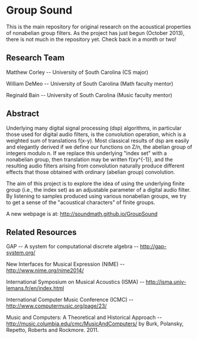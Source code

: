Group Sound
===========

This is the main repository for original research on the acoustical properties of nonabelian group filters.  As the project has just begun (October 2013), there is not much in the repository yet.  Check back in a month or two!

Research Team
--------------
Matthew Corley -- University of South Carolina (CS major)

William DeMeo -- University of South Carolina (Math faculty mentor)

Reginald Bain -- University of South Carolina (Music faculty mentor)

Abstract
--------
Underlying many digital signal processing (dsp) algorithms, in particular those used for digital audio filters, is the convolution operation, which is a weighted sum of translations f(x-y). Most classical results of dsp are easily and elegantly derived if we define our functions on Z/n, the abelian group of integers modulo n. If we replace this underlying "index set" with a nonabelian group, then translation may be written f(xy^{-1}), and the resulting audio filters arising from convolution naturally produce different effects that those obtained with ordinary (abelian group) convolution. 

The aim of this project is to explore the idea of using the underlying finite group (i.e., the index set) as an adjustable parameter of a digital audio filter. By listening to samples produced using various nonabelian groups, we try to get a sense of the "acoustical characters" of finite groups.

A new webpage is at: http://soundmath.github.io/GroupSound

Related Resources
-----------------
GAP -- A system for computational discrete algebra -- http://gap-system.org/

New Interfaces for Musical Expression (NIME) -- http://www.nime.org/nime2014/

International Symposium on Musical Acoustics (ISMA) -- http://isma.univ-lemans.fr/en/index.html

International Computer Music Conference (ICMC) -- http://www.computermusic.org/page/23/

Music and Computers: A Theoretical and Historical Approach -- http://music.columbia.edu/cmc/MusicAndComputers/
by Burk, Polansky, Repetto, Roberts and Rockmore. 2011. 


